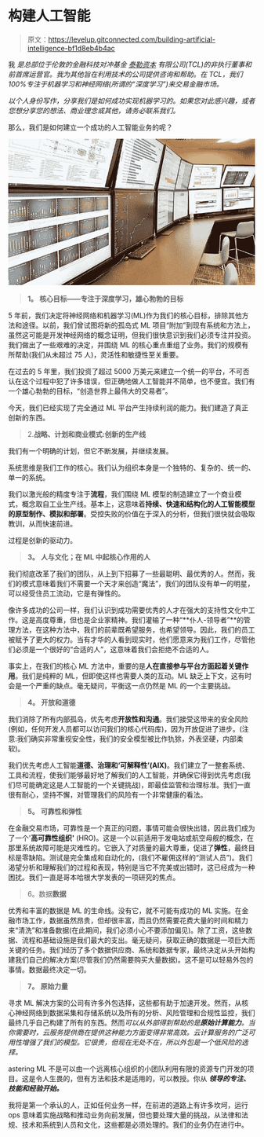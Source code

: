 # 构建人工智能

> 原文：<https://levelup.gitconnected.com/building-artificial-intelligence-bf1d8eb4b4ac>

我 *是总部位于伦敦的金融科技对冲基金* [*泰勒资本*](http://www.tylercapital.co.uk) *有限公司(TCL)的非执行董事和前首席运营官。我为其他旨在利用技术的公司提供咨询和帮助。在 TCL，我们 100%专注于机器学习和神经网络(所谓的“深度学习”)来交易金融市场。*

*以个人身份写作，分享我们是如何成功实现机器学习的。如果您对此感兴趣，或者您想分享您的想法、商业理念或其他，请务必联系我们。*

那么，我们是如何建立一个成功的人工智能业务的呢？

![](img/46845a89ff79e12b1221cf7f4c7381d5.png)

> **1。** **核心目标——专注于深度学习，雄心勃勃的目标**

5 年前，我们决定将神经网络和机器学习(ML)作为我们的核心目标，排除其他方法和途径。以前，我们曾试图将新的孤岛式 ML 项目“附加”到现有系统和方法上，虽然这可能是开发神经网络的概念证明，但我们很快意识到我们必须专注并投资。我们做出了一些艰难的决定，并围绕 ML 的核心重点重组了业务。我们的规模有所帮助(我们从未超过 75 人)，灵活性和敏捷性至关重要。

在过去的 5 年里，我们投资了超过 5000 万美元来建立一个统一的平台，不可否认在这个过程中犯了许多错误，但正确地做人工智能并不简单，也不便宜。我们有一个雄心勃勃的目标，“创造世界上最伟大的交易者”。

今天，我们已经实现了完全通过 ML 平台产生持续利润的能力。我们建造了真正创新的东西。

> 2.**战略、计划和商业模式:创新的生产线**

我们有一个明确的计划，但它不断发展，并继续发展。

系统思维是我们工作的核心。我们认为组织本身是一个独特的、复杂的、统一的、单一的系统。

我们以激光般的精度专注于**流程**，我们围绕 ML 模型的制造建立了一个商业模式，概念取自工业生产线。基本上，这意味着**持续、快速和结构化的人工智能模型的原型制作、模拟和部署**。受控失败的价值在于深入的分析，但我们很快就会吸取教训，从而快速前进。

过程是创新的驱动力。

> **3。** **人与文化；在 ML 中起核心作用的人**

我们彻底改革了我们的团队，从上到下招募了一些最聪明、最优秀的人。然而，我们的模式意味着我们不需要一个天才来创造“魔法”，我们的团队没有单一的明星，可以经受住员工流动，它是有弹性的。

像许多成功的公司一样，我们认识到成功需要优秀的人才在强大的支持性文化中工作。这是高度尊重，但也是企业家精神。我们灌输了一种“**仆人-领导者”**的管理方法，在这种方法中，我们的前辈既希望服务，也希望领导。因此，我们的员工被赋予了更大的权力。当有才华的人看到现实时，他们愿意来为我们工作，尽管他们必须是一个很好的“合适的人”，这意味着我们会拒绝不合适的人。

事实上，在我们的核心 ML 方法中，重要的是**人在直接参与平台方面起着关键作用**。我们是纯粹的 ML，但即使这样也需要人类的互动。ML 缺乏上下文，这有时会是一个严重的缺点。毫无疑问，平衡这一点仍然是 ML 的一个主要挑战。

> **4。** **开放和道德**

我们消除了所有内部孤岛，优先考虑**开放性和沟通**。我们接受这带来的安全风险(例如，任何开发人员都可以访问我们的核心代码库)，因为开放促进了进步。(注意:我们确实非常重视安全性，我们的安全模型被比作犰狳，外表坚硬，内部柔软)。

我们优先考虑人工智能**道德、治理和‘可解释性’(AIX)**。我们建立了一整套系统、工具和流程，使我们能够最好地了解我们的人工智能，并确保它得到优先考虑(我们尽可能确定这是人工智能的一个关键挑战)，即最佳监管和治理标准。我们一直很有耐心，坚持不懈，对管理我们的风险有一个非常健康的看法。

> **5。** **可靠性和弹性**

在金融交易市场，可靠性是一个真正的问题，事情可能会很快出错，因此我们成为了一个'**高可靠性组织'** (HRO)。这是一个以前适用于发电站或航空母舰的概念，在那里系统故障可能是灾难性的。它嵌入了对质量的最大尊重，促进了**弹性**，最终目标是零缺陷。测试是完全集成和自动化的，(我们不雇佣这样的“测试人员”)。我们渴望分析和理解我们的过程和表现，特别是当它不完美或出错时，这已经成为一种困扰。我们一直是哥本哈根大学发表的一项研究的焦点。

> 6。数据**数据**

优秀和丰富的数据是 ML 的生命线。没有它，就不可能有成功的 ML 实施。在金融市场工作，数据虽然昂贵，但却很丰富，而且仍然需要花费大量的时间和精力来“清洗”和准备数据(在此期间，我们必须小心不要添加偏见)。除了工资，这些数据、流程和基础设施是我们最大的支出。毫无疑问，获取正确的数据是一项巨大而关键的任务。我们经历了多个数据供应商、系统和数据专家，最终决定从头开始构建我们自己的解决方案(尽管我们仍然需要购买大量数据)。这不是可以轻易外包的事情。数据最终决定一切。

> **7。** **原始力量**

寻求 ML 解决方案的公司有许多外包选择，这些都有助于加速开发。然而，从核心神经网络到数据采集和存储系统以及所有的分析、风险管理和合规性监控，我们最终几乎自己构建了所有的东西。然而*可以从外部得到帮助的是**原始计算能力**。当你需要时，云服务提供商在提供这种能力方面变得非常高效。云计算服务的广泛可用性增强了我们的模型。它很贵，但现在无处不在，所以外包是一个低风险的选择。*

astering ML 不是可以由一个远离核心组织的小团队利用有限的资源专门开发的项目。这是令人生畏的，但有方法和技术是适用的，可以教授。你从 ***领导的专注、技能和经验开始。***

我将是第一个承认的人，正如任何业务一样，在前进的道路上有许多坎坷，运行 ops 意味着实施战略和推动业务向前发展，但也要处理大量的挑战，从法律和法规、技术和系统到人员和文化，这些都是必须处理的。我们的业务仍在进行中。